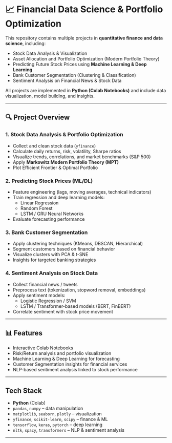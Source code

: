 # 📈 Financial Data Science & Portfolio Optimization  

This repository contains multiple projects in **quantitative finance and data science**, including:  
- Stock Data Analysis & Visualization  
- Asset Allocation and Portfolio Optimization (Modern Portfolio Theory)  
- Predicting Future Stock Prices using **Machine Learning & Deep Learning**  
- Bank Customer Segmentation (Clustering & Classification)  
- Sentiment Analysis on Financial News & Stock Data  

All projects are implemented in **Python (Colab Notebooks)** and include data visualization, model building, and insights.

---

## 🔍 Project Overview
### 1. Stock Data Analysis & Portfolio Optimization
- Collect and clean stock data (`yfinance`)  
- Calculate daily returns, risk, volatility, Sharpe ratios  
- Visualize trends, correlations, and market benchmarks (S&P 500)  
- Apply **Markowitz Modern Portfolio Theory (MPT)**  
- Plot Efficient Frontier & Optimal Portfolio  

### 2. Predicting Stock Prices (ML/DL)
- Feature engineering (lags, moving averages, technical indicators)  
- Train regression and deep learning models:  
  - Linear Regression  
  - Random Forest  
  - LSTM / GRU Neural Networks  
- Evaluate forecasting performance  

### 3. Bank Customer Segmentation
- Apply clustering techniques (KMeans, DBSCAN, Hierarchical)  
- Segment customers based on financial behavior  
- Visualize clusters with PCA & t-SNE  
- Insights for targeted banking strategies  

### 4. Sentiment Analysis on Stock Data
- Collect financial news / tweets  
- Preprocess text (tokenization, stopword removal, embeddings)  
- Apply sentiment models:  
  - Logistic Regression / SVM  
  - LSTM / Transformer-based models (BERT, FinBERT)  
- Correlate sentiment with stock price movement  

---

## 📊 Features
- Interactive Colab Notebooks  
- Risk/Return analysis and portfolio visualization  
- Machine Learning & Deep Learning for forecasting  
- Customer Segmentation insights for financial services  
- NLP-based sentiment analysis linked to stock performance  

---

## Tech Stack
- **Python** (Colab)  
- `pandas`, `numpy` – data manipulation  
- `matplotlib`, `seaborn`, `plotly` – visualization  
- `yfinance`, `scikit-learn`, `scipy` – finance & ML  
- `tensorflow`, `keras`, `pytorch` – deep learning  
- `nltk`, `spacy`, `transformers` – NLP & sentiment analysis  

---

